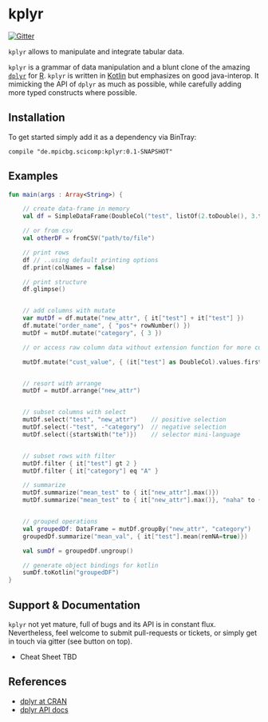# kplyr

[![Gitter](https://badges.gitter.im/holgerbrandl/kplyr.svg)](https://gitter.im/holgerbrandl/kplyr?utm_source=badge&utm_medium=badge&utm_campaign=pr-badge)

`kplyr` allows to manipulate and integrate tabular data.

`kplyr` is a grammar of data manipulation and a blunt clone of the amazing [`dplyr`](https://github.com/hadley/dplyr) for [R](https://www.r-project.org/). `kplyr` is written in [Kotlin](https://kotlinlang.org/) but emphasizes on good java-interop. It mimicking the API of `dplyr` as much as possible, while carefully adding more typed constructs where possible.

Installation
------------

To get started simply add it as a dependency via BinTray:
```
compile "de.mpicbg.scicomp:kplyr:0.1-SNAPSHOT"
```




Examples
--------

```kotlin
fun main(args : Array<String>) {

    // create data-frame in memory
    val df = SimpleDataFrame(DoubleCol("test", listOf(2.toDouble(), 3.toDouble(), 1.toDouble())))

    // or from csv
    val otherDF = fromCSV("path/to/file")

    // print rows
    df // ..using default printing options
    df.print(colNames = false)

    // print structure
    df.glimpse()


    // add columns with mutate
    var mutDf = df.mutate("new_attr", { it["test"] + it["test"] })
    df.mutate("order_name", { "pos"+ rowNumber() })
    mutDf = mutDf.mutate("category", { 3 })

    // or access raw column data without extension function for more custom operations

    mutDf.mutate("cust_value", { (it["test"] as DoubleCol).values.first() })


    // resort with arrange
    mutDf = mutDf.arrange("new_attr")


    // subset columns with select
    mutDf.select("test", "new_attr")    // positive selection
    mutDf.select(-"test", -"category")  // negative selection
    mutDf.select({startsWith("te")})    // selector mini-language


    // subset rows with filter
    mutDf.filter { it["test"] gt 2 }
    mutDf.filter { it["category"] eq "A" }

    // summarize
    mutDf.summarize("mean_test" to { it["new_attr"].max()})
    mutDf.summarize("mean_test" to { it["new_attr"].max()}, "naha" to { it["new_attr"].max()}).print()


    // grouped operations
    val groupedDf: DataFrame = mutDf.groupBy("new_attr", "category")
    groupedDf.summarize("mean_val", { it["test"].mean(remNA=true)})

    val sumDf = groupedDf.ungroup()

    // generate object bindings for kotlin
    sumDf.toKotlin("groupedDF")
}

```

Support & Documentation
----------------------

`kplyr` not yet mature, full of bugs and its API is in constant flux. Nevertheless, feel welcome to submit pull-requests or tickets, or simply get in touch via gitter (see button on top).

* Cheat Sheet TBD


References
----------

* [dplyr at CRAN](https://cran.r-project.org/web/packages/dplyr/index.html)
* [dplyr API docs](http://www.rdocumentation.org/packages/dplyr/functions/dplyr)